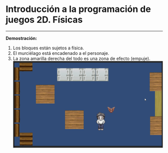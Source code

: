 # Introducción a la programación de juegos 2D. Físicas
---
**Demostración:**
1. Los bloques están sujetos a física.
2. El murciélago está encadenado a el personaje.
3. La zona amarilla derecha del todo es una zona de efecto (empuje).
![](demostracion.gif)
